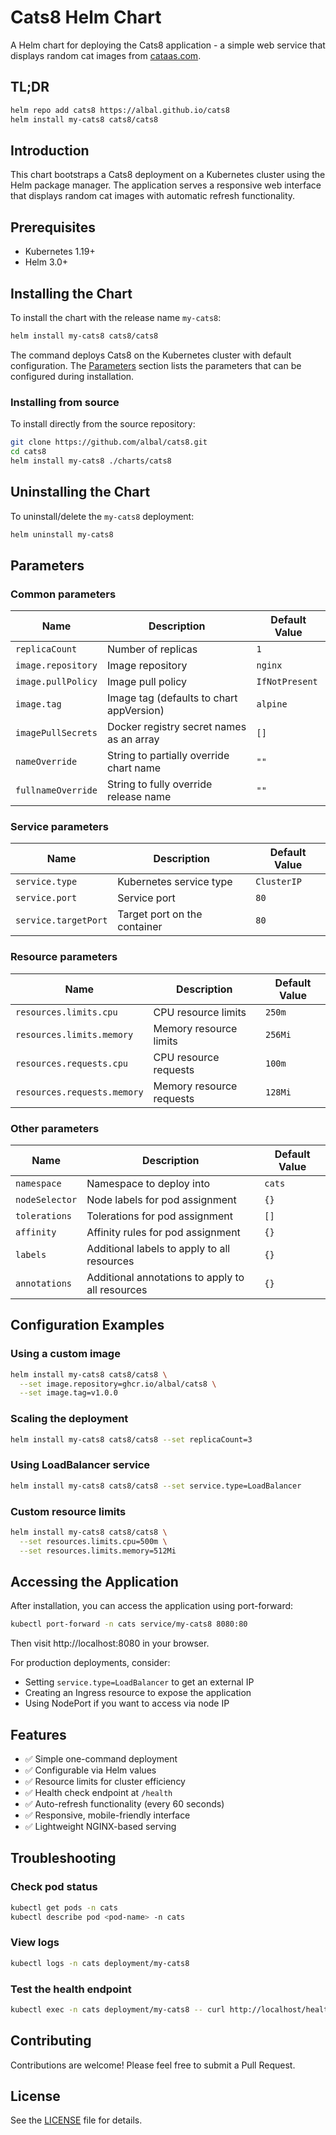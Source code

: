 # Cats8 Helm Chart

A Helm chart for deploying the Cats8 application - a simple web service that displays random cat images from [cataas.com](https://cataas.com).

## TL;DR

```bash
helm repo add cats8 https://albal.github.io/cats8
helm install my-cats8 cats8/cats8
```

## Introduction

This chart bootstraps a Cats8 deployment on a Kubernetes cluster using the Helm package manager. The application serves a responsive web interface that displays random cat images with automatic refresh functionality.

## Prerequisites

- Kubernetes 1.19+
- Helm 3.0+

## Installing the Chart

To install the chart with the release name `my-cats8`:

```bash
helm install my-cats8 cats8/cats8
```

The command deploys Cats8 on the Kubernetes cluster with default configuration. The [Parameters](#parameters) section lists the parameters that can be configured during installation.

### Installing from source

To install directly from the source repository:

```bash
git clone https://github.com/albal/cats8.git
cd cats8
helm install my-cats8 ./charts/cats8
```

## Uninstalling the Chart

To uninstall/delete the `my-cats8` deployment:

```bash
helm uninstall my-cats8
```

## Parameters

### Common parameters

| Name                      | Description                                          | Default Value      |
|---------------------------|------------------------------------------------------|--------------------|
| `replicaCount`            | Number of replicas                                   | `1`                |
| `image.repository`        | Image repository                                     | `nginx`            |
| `image.pullPolicy`        | Image pull policy                                    | `IfNotPresent`     |
| `image.tag`               | Image tag (defaults to chart appVersion)             | `alpine`           |
| `imagePullSecrets`        | Docker registry secret names as an array             | `[]`               |
| `nameOverride`            | String to partially override chart name              | `""`               |
| `fullnameOverride`        | String to fully override release name                | `""`               |

### Service parameters

| Name                      | Description                                          | Default Value      |
|---------------------------|------------------------------------------------------|--------------------|
| `service.type`            | Kubernetes service type                              | `ClusterIP`        |
| `service.port`            | Service port                                         | `80`               |
| `service.targetPort`      | Target port on the container                         | `80`               |

### Resource parameters

| Name                      | Description                                          | Default Value      |
|---------------------------|------------------------------------------------------|--------------------|
| `resources.limits.cpu`    | CPU resource limits                                  | `250m`             |
| `resources.limits.memory` | Memory resource limits                               | `256Mi`            |
| `resources.requests.cpu`  | CPU resource requests                                | `100m`             |
| `resources.requests.memory`| Memory resource requests                            | `128Mi`            |

### Other parameters

| Name                      | Description                                          | Default Value      |
|---------------------------|------------------------------------------------------|--------------------|
| `namespace`               | Namespace to deploy into                             | `cats`             |
| `nodeSelector`            | Node labels for pod assignment                       | `{}`               |
| `tolerations`             | Tolerations for pod assignment                       | `[]`               |
| `affinity`                | Affinity rules for pod assignment                    | `{}`               |
| `labels`                  | Additional labels to apply to all resources          | `{}`               |
| `annotations`             | Additional annotations to apply to all resources     | `{}`               |

## Configuration Examples

### Using a custom image

```bash
helm install my-cats8 cats8/cats8 \
  --set image.repository=ghcr.io/albal/cats8 \
  --set image.tag=v1.0.0
```

### Scaling the deployment

```bash
helm install my-cats8 cats8/cats8 --set replicaCount=3
```

### Using LoadBalancer service

```bash
helm install my-cats8 cats8/cats8 --set service.type=LoadBalancer
```

### Custom resource limits

```bash
helm install my-cats8 cats8/cats8 \
  --set resources.limits.cpu=500m \
  --set resources.limits.memory=512Mi
```

## Accessing the Application

After installation, you can access the application using port-forward:

```bash
kubectl port-forward -n cats service/my-cats8 8080:80
```

Then visit http://localhost:8080 in your browser.

For production deployments, consider:
- Setting `service.type=LoadBalancer` to get an external IP
- Creating an Ingress resource to expose the application
- Using NodePort if you want to access via node IP

## Features

- ✅ Simple one-command deployment
- ✅ Configurable via Helm values
- ✅ Resource limits for cluster efficiency
- ✅ Health check endpoint at `/health`
- ✅ Auto-refresh functionality (every 60 seconds)
- ✅ Responsive, mobile-friendly interface
- ✅ Lightweight NGINX-based serving

## Troubleshooting

### Check pod status

```bash
kubectl get pods -n cats
kubectl describe pod <pod-name> -n cats
```

### View logs

```bash
kubectl logs -n cats deployment/my-cats8
```

### Test the health endpoint

```bash
kubectl exec -n cats deployment/my-cats8 -- curl http://localhost/health
```

## Contributing

Contributions are welcome! Please feel free to submit a Pull Request.

## License

See the [LICENSE](../../LICENSE) file for details.
